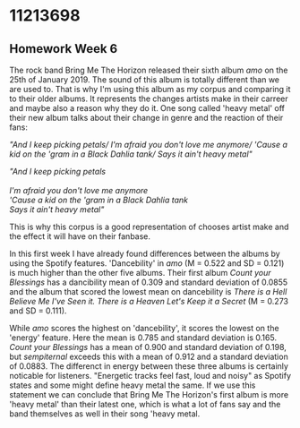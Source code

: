 # 11213698

## Homework Week 6

The rock band Bring Me The Horizon released their sixth album *amo* on the 25th of January 2019. The sound of this album is totally different than we are used to. That is why I'm using this album as my corpus and comparing it to their older albums. It represents the changes artists make in their carreer and maybe also a reason why they do it. One song called 'heavy metal' off their new album talks about their change in genre and the reaction of their fans:

*"And I keep picking petals/
I'm afraid you don't love me anymore/
'Cause a kid on the 'gram in a Black Dahlia tank/
Says it ain't heavy metal"*

*"And I keep picking petals<br/>  
I'm afraid you don't love me anymore<br/> 
'Cause a kid on the 'gram in a Black Dahlia tank<br/> 
Says it ain't heavy metal"*

This is why this corpus is a good representation of chooses artist make and the effect it will have on their fanbase. 

In this first week I have already found differences between the albums by using the Spotify features. 'Dancebility' in *amo* (M = 0.522 and SD = 0.121) is much higher than the other five albums. Their first album *Count your Blessings* has a dancibility mean of 0.309 and standard deviation of 0.0855 and the album that scored the lowest mean on dancebility is *There is a Hell Believe Me I've Seen it. There is a Heaven Let's Keep it a Secret* (M = 0.273 and SD = 0.111). 

While *amo* scores the highest on 'dancebility', it scores the lowest on the 'energy' feature. Here the mean is 0.785 and standard deviation is 0.165. *Count your Blessings* has a mean of 0.900 and standard deviation of 0.198, but *sempiternal* exceeds this with a mean of 0.912 and a standard deviation of 0.0883. The differenct in energy between these three albums is certainly noticable for listeners. "Energetic tracks feel fast, loud and noisy" as Spotify states and some might define heavy metal the same. If we use this statement we can conclude that Bring Me The Horizon's first album is more 'heavy metal' than their latest one, which is what a lot of fans say and the band themselves as well in their song 'heavy metal. 

